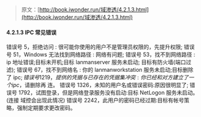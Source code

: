 > 原文：[http://book.iwonder.run/域渗透/4.2.1.3.html](http://book.iwonder.run/域渗透/4.2.1.3.html)

#### 4.2.1.3 IPC 常见错误

错误号 5，拒绝访问 : 很可能你使用的用户不是管理员权限的，先提升权限; 错误号 51，Windows 无法找到网络路径 : 网络有问题; 错误号 53，找不到网络路径 : ip 地址错误;目标未开机;目标 lanmanserver 服务未启动; 目标有防火墙(端口过滤); 错误号 67，找不到网络名 : 你的 lanmanworkstation 服务未启动;目标删除了 ipc$; 错 误号 1219，提供的凭据与已存在的凭据集冲突:你已经和对方建立了一个 ipc$，请删除再 连。 错误号 1326，未知的用户名或错误密码:原因很明显了; 错误号 1792，试图登录，但是网络登录服务没有启动:目标 NetLogon 服务未启动。(连接 域控会出现此情况) 错误号 2242，此用户的密码已经过期:目标有帐号策略，强制定期要求更改密码。


